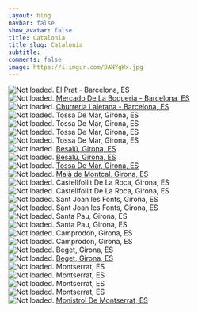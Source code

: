 ```yaml
---
layout: blog
navbar: false
show_avatar: false
title: Catalonia
title_slug: Catalonia
subtitle: 
comments: false
image: https://i.imgur.com/DANYgWx.jpg
---
```


<div class="img-container">
  <img src="https://i.imgur.com/wIxdGv5.jpg" alt="Not loaded." class="center-block">
  <a  target="_blank">
    <span class="img-caption-corner" style="display: inline;">El Prat - Barcelona, ES</span>
  </a>  
</div> 


<div class="img-container">
  <img src="https://i.imgur.com/YMnPvBe.jpg" alt="Not loaded." class="center-block">
  <a href="https://www.google.com/maps/search/?api=1&query=41.3818389,-2.1716389" target="_blank">
    <span class="img-caption-corner" style="display: inline;">Mercado De La Boqueria - Barcelona, ES</span>
  </a>  
</div> 


<div class="img-container">
  <img src="https://i.imgur.com/8ZGaH1a.jpg" alt="Not loaded." class="center-block">
  <a href="https://www.google.com/maps/search/?api=1&query=41.3862389,-2.1756000" target="_blank">
    <span class="img-caption-corner" style="display: inline;">Churreria Laietana - Barcelona, ES</span>
  </a>  
</div> 


<div class="img-container">
  <img src="https://i.imgur.com/HEG1CEJ.jpg" alt="Not loaded." class="center-block">
  <a  target="_blank">
    <span class="img-caption-corner" style="display: inline;">Tossa De Mar, Girona, ES</span>
  </a>  
</div> 


<div class="img-container">
  <img src="https://i.imgur.com/t7omuPs.jpg" alt="Not loaded." class="center-block">
  <a  target="_blank">
    <span class="img-caption-corner" style="display: inline;">Tossa De Mar, Girona, ES</span>
  </a>  
</div> 


<div class="img-container">
  <img src="https://i.imgur.com/bRwgVk0.jpg" alt="Not loaded." class="center-block">
  <a  target="_blank">
    <span class="img-caption-corner" style="display: inline;">Tossa De Mar, Girona, ES</span>
  </a>  
</div> 


<div class="img-container">
  <img src="https://i.imgur.com/rxNrVSs.jpg" alt="Not loaded." class="center-block">
  <a  target="_blank">
    <span class="img-caption-corner" style="display: inline;">Tossa De Mar, Girona, ES</span>
  </a>  
</div> 


<div class="img-container">
  <img src="https://i.imgur.com/HqmE8JD.jpg" alt="Not loaded." class="center-block">
  <a href="https://www.google.com/maps/search/?api=1&query=41.4040107,2.1577943" target="_blank">
    <span class="img-caption-corner" style="display: inline;">Besalú, Girona, ES</span>
  </a>  
</div> 


<div class="img-container">
  <img src="https://i.imgur.com/DANYgWx.jpg" alt="Not loaded." class="center-block">
  <a href="https://www.google.com/maps/search/?api=1&query=41.4032544,2.1583382" target="_blank">
    <span class="img-caption-corner" style="display: inline;">Besalú, Girona, ES</span>
  </a>  
</div> 


<div class="img-container">
  <img src="https://i.imgur.com/uaxmPCY.jpg" alt="Not loaded." class="center-block">
  <a href="https://www.google.com/maps/search/?api=1&query=41.7159583,-2.9330639" target="_blank">
    <span class="img-caption-corner" style="display: inline;">Tossa De Mar, Girona, ES</span>
  </a>  
</div> 


<div class="img-container">
  <img src="https://i.imgur.com/LvHK3vX.jpg" alt="Not loaded." class="center-block">
  <a href="https://www.google.com/maps/search/?api=1&query=42.1953583,-2.7531444" target="_blank">
    <span class="img-caption-corner" style="display: inline;">Maià de Montcal, Girona, ES</span>
  </a>  
</div> 


<div class="img-container">
  <img src="https://i.imgur.com/4eQvYz2.jpg" alt="Not loaded." class="center-block">
  <a  target="_blank">
    <span class="img-caption-corner" style="display: inline;">Castellfollit De La Roca, Girona, ES</span>
  </a>  
</div> 


<div class="img-container">
  <img src="https://i.imgur.com/egugFMv.jpg" alt="Not loaded." class="center-block">
  <a  target="_blank">
    <span class="img-caption-corner" style="display: inline;">Castellfollit De La Roca, Girona, ES</span>
  </a>  
</div> 


<div class="img-container">
  <img src="https://i.imgur.com/QROmkKy.jpg" alt="Not loaded." class="center-block">
  <a  target="_blank">
    <span class="img-caption-corner" style="display: inline;">Sant Joan les Fonts, Girona, ES</span>
  </a>  
</div> 


<div class="img-container">
  <img src="https://i.imgur.com/bl3Z0tf.jpg" alt="Not loaded." class="center-block">
  <a  target="_blank">
    <span class="img-caption-corner" style="display: inline;">Sant Joan les Fonts, Girona, ES</span>
  </a>  
</div> 


<div class="img-container">
  <img src="https://i.imgur.com/HaDn8D1.jpg" alt="Not loaded." class="center-block">
  <a  target="_blank">
    <span class="img-caption-corner" style="display: inline;">Santa Pau, Girona, ES</span>
  </a>  
</div> 


<div class="img-container">
  <img src="https://i.imgur.com/GMCXF8B.jpg" alt="Not loaded." class="center-block">
  <a  target="_blank">
    <span class="img-caption-corner" style="display: inline;">Santa Pau, Girona, ES</span>
  </a>  
</div> 


<div class="img-container">
  <img src="https://i.imgur.com/XkK3g8c.jpg" alt="Not loaded." class="center-block">
  <a  target="_blank">
    <span class="img-caption-corner" style="display: inline;">Camprodon, Girona, ES</span>
  </a>  
</div> 


<div class="img-container">
  <img src="https://i.imgur.com/HBYjVES.jpg" alt="Not loaded." class="center-block">
  <a  target="_blank">
    <span class="img-caption-corner" style="display: inline;">Camprodon, Girona, ES</span>
  </a>  
</div> 


<div class="img-container">
  <img src="https://i.imgur.com/v8GRZyF.jpg" alt="Not loaded." class="center-block">
  <a  target="_blank">
    <span class="img-caption-corner" style="display: inline;">Beget, Girona, ES</span>
  </a>  
</div> 


<div class="img-container">
  <img src="https://i.imgur.com/lKYoi3u.jpg" alt="Not loaded." class="center-block">
  <a href="https://www.google.com/maps/search/?api=1&query=42.1953588,2.7531459" target="_blank">
    <span class="img-caption-corner" style="display: inline;">Beget, Girona, ES</span>
  </a>  
</div> 


<div class="img-container">
  <img src="https://i.imgur.com/hEC0o55.jpg" alt="Not loaded." class="center-block">
  <a  target="_blank">
    <span class="img-caption-corner" style="display: inline;">Montserrat, ES</span>
  </a>  
</div> 


<div class="img-container">
  <img src="https://i.imgur.com/ngvaP8y.jpg" alt="Not loaded." class="center-block">
  <a  target="_blank">
    <span class="img-caption-corner" style="display: inline;">Montserrat, ES</span>
  </a>  
</div> 


<div class="img-container">
  <img src="https://i.imgur.com/MLHOmY9.jpg" alt="Not loaded." class="center-block">
  <a  target="_blank">
    <span class="img-caption-corner" style="display: inline;">Montserrat, ES</span>
  </a>  
</div> 


<div class="img-container">
  <img src="https://i.imgur.com/yFaXaRb.jpg" alt="Not loaded." class="center-block">
  <a  target="_blank">
    <span class="img-caption-corner" style="display: inline;">Montserrat, ES</span>
  </a>  
</div> 


<div class="img-container">
  <img src="https://i.imgur.com/YLRHYUM.jpg" alt="Not loaded." class="center-block">
  <a href="https://www.google.com/maps/search/?api=1&query=41.6104472,-1.8442028" target="_blank">
    <span class="img-caption-corner" style="display: inline;">Monistrol De Montserrat, ES</span>
  </a>  
</div> 

